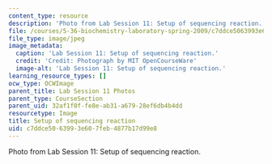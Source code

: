 ```yaml
---
content_type: resource
description: 'Photo from Lab Session 11: Setup of sequencing reaction.'
file: /courses/5-36-biochemistry-laboratory-spring-2009/c7ddce5063993e607feb4877b17d99e8_Lab11_8.jpg
file_type: image/jpeg
image_metadata:
  caption: 'Lab Session 11: Setup of sequencing reaction.'
  credit: 'Credit: Photograph by MIT OpenCourseWare'
  image-alt: 'Lab Session 11: Setup of sequencing reaction.'
learning_resource_types: []
ocw_type: OCWImage
parent_title: Lab Session 11 Photos
parent_type: CourseSection
parent_uid: 32af1f0f-fe8e-ab31-a679-28ef6db4b4dd
resourcetype: Image
title: Setup of sequencing reaction
uid: c7ddce50-6399-3e60-7feb-4877b17d99e8
---
```

Photo from Lab Session 11: Setup of sequencing reaction.

